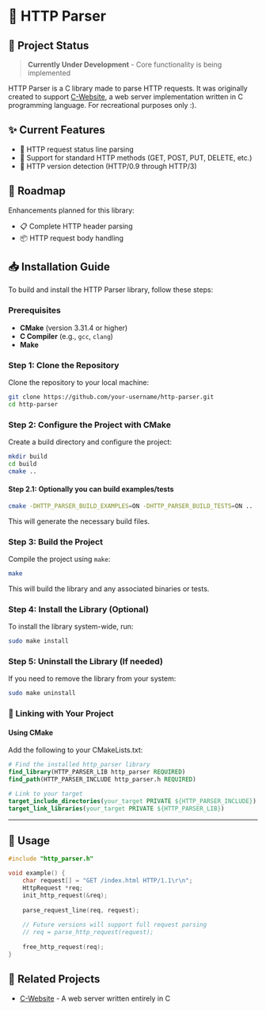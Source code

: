 # 🚀 HTTP Parser

## 🚧 Project Status

> **Currently Under Development** - Core functionality is being implemented

HTTP Parser is a C library made to parse HTTP requests. It was originally created to support [C-Website](https://github.com/xirzo/C-Website), a web server implementation written in C programming language. For recreational purposes only :).

## ✨ Current Features

- 🔹 HTTP request status line parsing
- 🔹 Support for standard HTTP methods (GET, POST, PUT, DELETE, etc.)
- 🔹 HTTP version detection (HTTP/0.9 through HTTP/3)

## 🔮 Roadmap

Enhancements planned for this library:

- 📋 Complete HTTP header parsing
- 📦 HTTP request body handling

## 📥 Installation Guide

To build and install the HTTP Parser library, follow these steps:

### Prerequisites

- **CMake** (version 3.31.4 or higher)
- **C Compiler** (e.g., `gcc`, `clang`)
- **Make**

### Step 1: Clone the Repository

Clone the repository to your local machine:

```bash
git clone https://github.com/your-username/http-parser.git
cd http-parser
```

### Step 2: Configure the Project with CMake

Create a build directory and configure the project:

```bash
mkdir build
cd build
cmake ..
```

#### Step 2.1: Optionally you can build examples/tests

```bash
cmake -DHTTP_PARSER_BUILD_EXAMPLES=ON -DHTTP_PARSER_BUILD_TESTS=ON ..
```

This will generate the necessary build files.

### Step 3: Build the Project

Compile the project using `make`:

```bash
make
```

This will build the library and any associated binaries or tests.

### Step 4: Install the Library (Optional)

To install the library system-wide, run:

```bash
sudo make install
```

### Step 5: Uninstall the Library (If needed)

If you need to remove the library from your system:

```bash
sudo make uninstall
```

### 🔗 Linking with Your Project

#### Using CMake

Add the following to your CMakeLists.txt:

```cmake
# Find the installed http_parser library
find_library(HTTP_PARSER_LIB http_parser REQUIRED)
find_path(HTTP_PARSER_INCLUDE http_parser.h REQUIRED)

# Link to your target
target_include_directories(your_target PRIVATE ${HTTP_PARSER_INCLUDE})
target_link_libraries(your_target PRIVATE ${HTTP_PARSER_LIB})
```

---

## 🔧 Usage

```c
#include "http_parser.h"

void example() {
    char request[] = "GET /index.html HTTP/1.1\r\n"; 
    HttpRequest *req;
    init_http_request(&req);
    
    parse_request_line(req, request);
    
    // Future versions will support full request parsing
    // req = parse_http_request(request);
    
    free_http_request(req);
}
```

## 🔗 Related Projects

- [C-Website](https://github.com/xirzo/C-Website) - A web server written entirely in C
